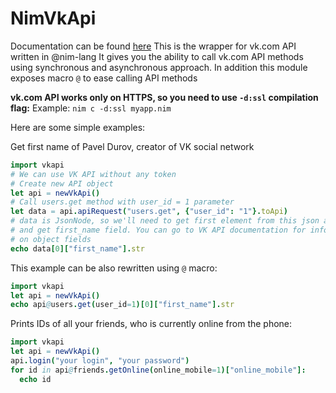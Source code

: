 # NimVkApi

Documentation can be found [here](https://tiberiumn.github.io/nimvkapi/)
This is the wrapper for vk.com API written in @nim-lang
It gives you the ability to call vk.com API methods using synchronous and asynchronous approach.
In addition this module exposes macro ``@`` to ease calling API methods

**vk.com API works only on HTTPS, so you need to use `-d:ssl` compilation flag:**
Example: `nim c -d:ssl myapp.nim`

Here are some simple examples:

Get first name of Pavel Durov, creator of VK social network
```nim
import vkapi
# We can use VK API without any token
# Create new API object
let api = newVkApi()
# Call users.get method with user_id = 1 parameter
let data = api.apiRequest("users.get", {"user_id": "1"}.toApi)
# data is JsonNode, so we'll need to get first element from this json array
# and get first_name field. You can go to VK API documentation for info
# on object fields
echo data[0]["first_name"].str
```

This example can be also rewritten using `@` macro:

```nim
import vkapi
let api = newVkApi()
echo api@users.get(user_id=1)[0]["first_name"].str
```

Prints IDs of all your friends, who is currently online from the phone:
```nim
import vkapi
let api = newVkApi()
api.login("your login", "your password")
for id in api@friends.getOnline(online_mobile=1)["online_mobile"]:
  echo id
```
